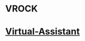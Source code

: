 # VROCK

# [Virtual-Assistant](file:///C:/Users/Vansh%20Gupta/Desktop/Project/Virtual%20Assistant/index.html)

